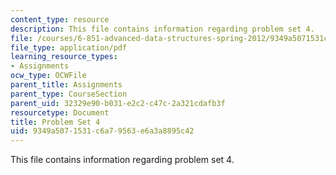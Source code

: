```yaml
---
content_type: resource
description: This file contains information regarding problem set 4.
file: /courses/6-851-advanced-data-structures-spring-2012/9349a5071531c6a79563e6a3a8895c42_MIT6_851S12_ps4.pdf
file_type: application/pdf
learning_resource_types:
- Assignments
ocw_type: OCWFile
parent_title: Assignments
parent_type: CourseSection
parent_uid: 32329e90-b031-e2c2-c47c-2a321cdafb3f
resourcetype: Document
title: Problem Set 4
uid: 9349a507-1531-c6a7-9563-e6a3a8895c42
---
```

This file contains information regarding problem set 4.

